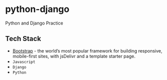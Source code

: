 # python-django

Python and Django Practice

## Tech Stack

- [Bootstrap](https://getbootstrap.com/docs/5.0/getting-started/download/) - the world’s most popular framework for building responsive, mobile-first sites, with jsDelivr and a template starter page.
- `Javascript`
- `Django`
- `Python`
